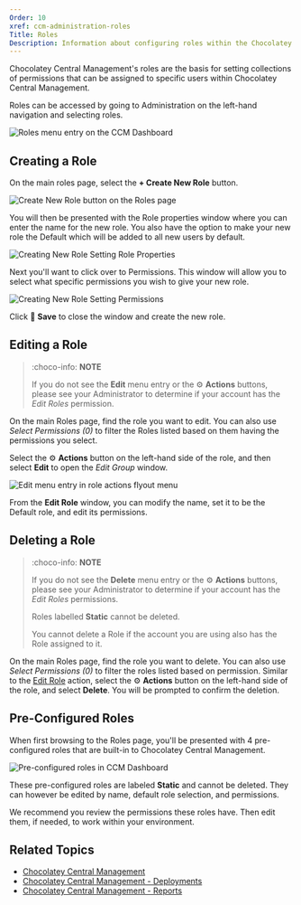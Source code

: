 ```yaml
---
Order: 10
xref: ccm-administration-roles
Title: Roles
Description: Information about configuring roles within the Chocolatey Central Management Administration section
---
```


Chocolatey Central Management's roles are the basis for setting collections of permissions that can be assigned to specific users within Chocolatey Central Management.

Roles can be accessed by going to Administration on the left-hand navigation and selecting roles.

![Roles menu entry on the CCM Dashboard](/assets/images/ccm/roles/ccm-roles-menu.png)

## Creating a Role

On the main roles page, select the **+ Create New Role** button.

![Create New Role button on the Roles page](/assets/images/ccm/roles/ccm-roles-new.png)

You will then be presented with the Role properties window where you can enter the name for the new role. You also have the option to make your new role the Default which will be added to all new users by default.

![Creating New Role Setting Role Properties](/assets/images/ccm/roles/ccm-roles-set-properties.png)

Next you'll want to click over to Permissions. This window will allow you to select what specific permissions you wish to give your new role.

![Creating New Role Setting Permissions](/assets/images/ccm/roles/ccm-roles-set-permissions.png)

Click :floppy_disk: **Save** to close the window and create the new role.

## Editing a Role

> :choco-info: **NOTE**
>
> If you do not see the **Edit** menu entry or the :gear: **Actions** buttons, please see your Administrator to determine if your account has the _Edit Roles_ permission.

On the main Roles page, find the role you want to edit.
You can also use _Select Permissions (0)_ to filter the Roles listed based on them having the permissions you select.

Select the :gear: **Actions** button on the left-hand side of the role, and then select **Edit** to open the _Edit Group_ window.

![Edit menu entry in role actions flyout menu](/assets/images/ccm/roles/ccm-roles-edit.png)

From the **Edit Role** window, you can modify the name, set it to be the Default role, and edit its permissions.

## Deleting a Role

> :choco-info: **NOTE**
>
> If you do not see the **Delete** menu entry or the :gear: **Actions** buttons, please see your Administrator to determine if your account has the _Edit Roles_ permissions.
>
> Roles labelled **Static** cannot be deleted.
>
> You cannot delete a Role if the account you are using also has the Role assigned to it.

On the main Roles page, find the role you want to delete. You can also use _Select Permissions (0)_ to filter the roles listed based on permission. Similar to the [Edit Role](#editing-a-role) action, select the :gear: **Actions** button on the left-hand side of the role, and select **Delete**. You will be prompted to confirm the deletion.

## Pre-Configured Roles

When first browsing to the Roles page, you'll be presented with 4 pre-configured roles that are built-in to Chocolatey Central Management.

![Pre-configured roles in CCM Dashboard](/assets/images/ccm/roles/ccm-roles-preconfiguredroles.png)

These pre-configured roles are labeled **Static** and cannot be deleted. They can however be edited by name, default role selection, and permissions.

We recommend you review the permissions these roles have. Then edit them, if needed, to work within your environment.

## Related Topics

* [Chocolatey Central Management](xref:central-management)
* [Chocolatey Central Management - Deployments](xref:ccm-deployments)
* [Chocolatey Central Management - Reports](xref:ccm-reports)
